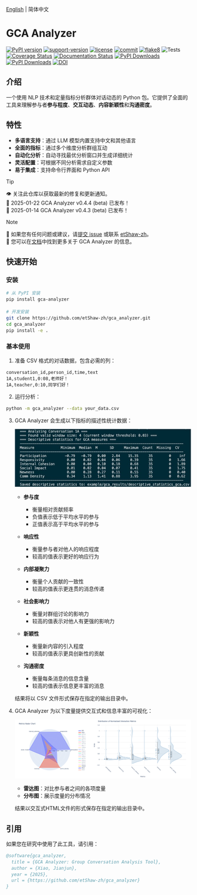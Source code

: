 [English](README.md) | 简体中文
# GCA Analyzer

[![PyPI version](https://badge.fury.io/py/gca-analyzer.svg)](https://pypi.org/project/gca-analyzer)
[![support-version](https://img.shields.io/pypi/pyversions/gca-analyzer)](https://img.shields.io/pypi/pyversions/gca-analyzer)
[![license](https://img.shields.io/github/license/etShaw-zh/gca_analyzer)](https://github.com/etShaw-zh/gca_analyzer/blob/master/LICENSE)
[![commit](https://img.shields.io/github/last-commit/etShaw-zh/gca_analyzer)](https://github.com/etShaw-zh/gca_analyzer/commits/master)
[![flake8](https://github.com/etShaw-zh/gca_analyzer/workflows/lint/badge.svg)](https://github.com/etShaw-zh/gca_analyzer/actions?query=workflow%3ALint)
![Tests](https://github.com/etShaw-zh/gca_analyzer/actions/workflows/python-test.yml/badge.svg)
[![Coverage Status](https://codecov.io/gh/etShaw-zh/gca_analyzer/branch/main/graph/badge.svg?token=GLAVYYCD9L)](https://codecov.io/gh/etShaw-zh/gca_analyzer)
[![Documentation Status](https://readthedocs.org/projects/gca-analyzer/badge/?version=latest)](https://gca-analyzer.readthedocs.io/en/latest/?badge=latest)
[![PyPI Downloads](https://static.pepy.tech/badge/gca-analyzer)](https://pepy.tech/projects/gca-analyzer)
[![PyPI Downloads](https://static.pepy.tech/badge/gca-analyzer/month)](https://pepy.tech/projects/gca-analyzer)
[![DOI](https://zenodo.org/badge/915395583.svg)](https://doi.org/10.5281/zenodo.14647250)

## 介绍

一个使用 NLP 技术和定量指标分析群体对话动态的 Python 包。它提供了全面的工具来理解参与者**参与程度**、**交互动态**、**内容新颖性**和**沟通密度**。

## 特性

- **多语言支持**：通过 LLM 模型内置支持中文和其他语言
- **全面的指标**：通过多个维度分析群组互动
- **自动化分析**：自动寻找最优分析窗口并生成详细统计
- **灵活配置**：可根据不同分析需求自定义参数
- **易于集成**：支持命令行界面和 Python API

> [!tip]  
> 👁 关注此仓库以获取最新的修复和更新通知。  
> 📰 2025-01-22 GCA Analyzer v0.4.4 (beta) 已发布！  
> 📰 2025-01-14 GCA Analyzer v0.4.3 (beta) 已发布！  

> [!note]  
> 📝 如果您有任何问题或建议，请[提交 issue](https://github.com/etShaw-zh/gca_analyzer/issues) 或联系 [etShaw-zh](https://github.com/etShaw-zh)。  
> 📝 您可以在[文档](https://gca-analyzer.readthedocs.io/en/latest/)中找到更多关于 GCA Analyzer 的信息。  

## 快速开始

### 安装

```bash
# 从 PyPI 安装
pip install gca-analyzer

# 开发安装
git clone https://github.com/etShaw-zh/gca_analyzer.git
cd gca_analyzer
pip install -e .
```

### 基本使用

1. 准备 CSV 格式的对话数据，包含必需的列：
```
conversation_id,person_id,time,text
1A,student1,0:08,老师好！
1A,teacher,0:10,同学们好！
```

2. 运行分析：
```bash
python -m gca_analyzer --data your_data.csv
```

3. GCA Analyzer 会生成以下指标的描述性统计数据：

   ![描述性统计](/docs/_static/gca_results.jpg)

   - **参与度**
      - 衡量相对贡献频率
      - 负值表示低于平均水平的参与
      - 正值表示高于平均水平的参与

   - **响应性**
      - 衡量参与者对他人的响应程度
      - 较高的值表示更好的响应行为

   - **内部凝聚力**
      - 衡量个人贡献的一致性
      - 较高的值表示更连贯的消息传递

   - **社会影响力**
      - 衡量对群组讨论的影响力
      - 较高的值表示对他人有更强的影响力

   - **新颖性**
      - 衡量新内容的引入程度
      - 较高的值表示更具创新性的贡献

   - **沟通密度**
      - 衡量每条消息的信息含量
      - 较高的值表示信息更丰富的消息

   结果将以 CSV 文件形式保存在指定的输出目录中。

4. GCA Analyzer 为以下度量提供交互式和信息丰富的可视化：

   ![GCA分析结果](/docs/_static/vizs.png)

   - **雷达图**：对比参与者之间的各项度量
   - **分布图**：展示度量的分布情况

   结果以交互式HTML文件的形式保存在指定的输出目录中。

## 引用

如果您在研究中使用了此工具，请引用：

```bibtex
@software{gca_analyzer,
  title = {GCA Analyzer: Group Conversation Analysis Tool},
  author = {Xiao, Jianjun},
  year = {2025},
  url = {https://github.com/etShaw-zh/gca_analyzer}
}

